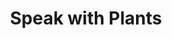 ---
title: "Speak with Plants"
permalink: /spells/speak-with-plants/
tags:
  - Spell
available_for:
  - Bard
  - Druid
  - Ranger
level: "3rd Level"
school: "Transmutation"
area: "30 ft"
shape: "Sphere"
comp:
  - V
  - S
duration: "10 minutes"
description: |
  You imbue plants within 30 feet of you with limited sentience and animation, giving them the ability to communicate with you and follow your simple commands. You can question plants about events in the spell's area within the past day, gaining information about creatures that have passed, weather, and other circumstances.

  You can also turn difficult terrain caused by plant growth (such as thickets and undergrowth) into ordinary terrain that lasts for the duration. Or you can turn ordinary terrain where plants are present into difficult terrain that lasts for the duration, causing vines and branches to hinder pursuers, for example.

  Plants might be able to perform other tasks on your behalf, at the DM's discretion. The spell doesn't enable plants to uproot themselves and move about, but they can freely move branches, tendrils, and stalks.

  If a plant creature is in the area, you can communicate with it as if you shared a common language, but you gain no magical ability to influence it.

  This spell can cause the plants created by the entangle spell to release a restrained creature.
excerpt: "You imbue plants within 30 feet of you with limited sentience and animation, giving them the ability to communicate with you and follow your simple commands."
source: "Basic Rules"
---